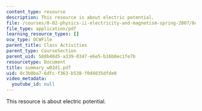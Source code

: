 ```yaml
---
content_type: resource
description: This resource is about electric potential.
file: /courses/8-02-physics-ii-electricity-and-magnetism-spring-2007/8c3b0ba76dfcf363b538f0d4035dfde0_summary_w02d1.pdf
file_type: application/pdf
learning_resource_types: []
ocw_type: OCWFile
parent_title: Class Activities
parent_type: CourseSection
parent_uid: 588b48d5-a339-0347-e6e5-b16b0ec1fe7b
resourcetype: Document
title: summary_w02d1.pdf
uid: 8c3b0ba7-6dfc-f363-b538-f0d4035dfde0
video_metadata:
  youtube_id: null
---
```

This resource is about electric potential.

